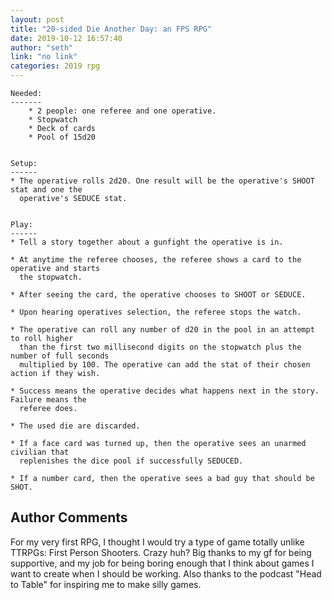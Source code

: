 ```yaml
---
layout: post
title: "20-sided Die Another Day: an FPS RPG"
date: 2019-10-12 16:57:40
author: "seth"
link: "no link"
categories: 2019 rpg
---
```


 
```
Needed:
-------
    * 2 people: one referee and one operative.
    * Stopwatch
    * Deck of cards
    * Pool of 15d20


Setup:
------
* The operative rolls 2d20. One result will be the operative's SHOOT stat and one the 
  operative's SEDUCE stat. 


Play:
------
* Tell a story together about a gunfight the operative is in.

* At anytime the referee chooses, the referee shows a card to the operative and starts 
  the stopwatch.

* After seeing the card, the operative chooses to SHOOT or SEDUCE.

* Upon hearing operatives selection, the referee stops the watch.

* The operative can roll any number of d20 in the pool in an attempt to roll higher 
  than the first two millisecond digits on the stopwatch plus the number of full seconds 
  multiplied by 100. The operative can add the stat of their chosen action if they wish.
    
* Success means the operative decides what happens next in the story. Failure means the 
  referee does.
    
* The used die are discarded.
    
* If a face card was turned up, then the operative sees an unarmed civilian that 
  replenishes the dice pool if successfully SEDUCED.

* If a number card, then the operative sees a bad guy that should be SHOT.
```
## Author Comments
For my very first RPG, I thought I would try a type of game totally unlike TTRPGs: First Person Shooters. Crazy huh?
Big thanks to my gf for being supportive, and my job for being boring enough that I think about games I want to create when I should be working. Also thanks to the podcast "Head to Table" for inspiring me to make silly games.
